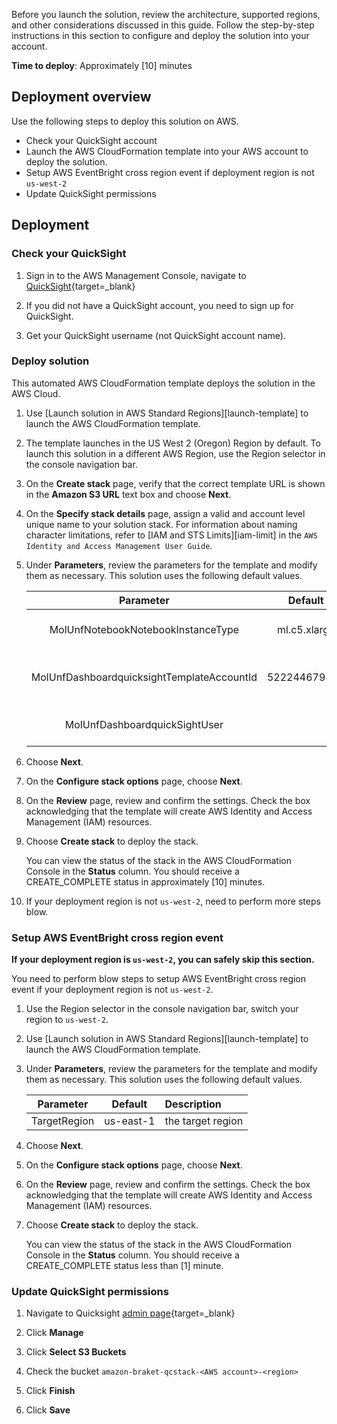 Before you launch the solution, review the architecture, supported regions, and other considerations discussed in this guide. Follow the step-by-step instructions in this section to configure and deploy the solution into your account.

**Time to deploy**: Approximately [10] minutes

## Deployment overview

Use the following steps to deploy this solution on AWS. 

- Check your QuickSight account
- Launch the AWS CloudFormation template into your AWS account to deploy the solution.
- Setup AWS EventBright cross region event if deployment region is not `us-west-2`
- Update QuickSight permissions

## Deployment

### Check your QuickSight

1. Sign in to the AWS Management Console, navigate to [QuickSight](https://quicksight.aws.amazon.com/){target=_blank}

1. If you did not have a QuickSight account, you need to sign up for QuickSight.

1. Get your QuickSight username (not QuickSight account name).


### Deploy solution 

This automated AWS CloudFormation template deploys the solution in the AWS Cloud.


1. Use [Launch solution in AWS Standard Regions][launch-template] to launch the AWS CloudFormation template.   

1. The template launches in the US West 2 (Oregon) Region by default. To launch this solution in a different AWS Region, use the Region selector in the console navigation bar.


1. On the **Create stack** page, verify that the correct template URL is shown in the **Amazon S3 URL** text box and choose **Next**.

1. On the **Specify stack details** page, assign a valid and account level unique name to your solution stack. For information about naming character limitations, refer to [IAM and STS Limits][iam-limit] in the `AWS Identity and Access Management User Guide`.

1. Under **Parameters**, review the parameters for the template and modify them as necessary. This solution uses the following default values.

    |      Parameter      |    Default   |                                                      Description                                                      |
    |:-------------------:|:------------:|:--------------------------------------------------------------------------------------------------------------|
    | MolUnfNotebookNotebookInstanceType | ml.c5.xlarge |  Notebook instance type |
    | MolUnfDashboardquicksightTemplateAccountId | 522244679887 |  Quicksight dashboard template account Id |
    | MolUnfDashboardquickSightUser | | your AWS Quicksight user name |


1. Choose **Next**.

1. On the **Configure stack options** page, choose **Next**.

1. On the **Review** page, review and confirm the settings. Check the box acknowledging that the template will create AWS Identity and Access Management (IAM) resources.

1. Choose **Create stack** to deploy the stack.

    You can view the status of the stack in the AWS CloudFormation Console in the **Status** column. You should receive a CREATE_COMPLETE status in approximately [10] minutes.

1. If your deployment region is not `us-west-2`, need to perform more steps blow.  


### Setup AWS EventBright cross region event

**If your deployment region is `us-west-2`, you can safely skip this section.**

You need to perform blow steps to setup AWS EventBright cross region event if your deployment region is not `us-west-2`. 

1.  Use the Region selector in the console navigation bar, switch your region to `us-west-2`.

1. Use [Launch solution in AWS Standard Regions][launch-template] to launch the AWS CloudFormation template. 

1. Under **Parameters**, review the parameters for the template and modify them as necessary. This solution uses the following default values.

    |      Parameter      |    Default   |                                                      Description                                                      |
    |:-------------------:|:------------:|:--------------------------------------------------------------------------------------------------------------|
    | TargetRegion | us-east-1 |  the target region   |
   
1. Choose **Next**.

1. On the **Configure stack options** page, choose **Next**.

1. On the **Review** page, review and confirm the settings. Check the box acknowledging that the template will create AWS Identity and Access Management (IAM) resources.

1. Choose **Create stack** to deploy the stack.

    You can view the status of the stack in the AWS CloudFormation Console in the **Status** column. You should receive a CREATE_COMPLETE status less than [1] minute.


### Update QuickSight permissions

1. Navigate to Quicksight [admin page](https://us-east-1.quicksight.aws.amazon.com/sn/admin#aws){target=_blank}

1. Click **Manage**

1. Click **Select S3 Buckets**

1. Check the bucket `amazon-braket-qcstack-<AWS account>-<region>`

1. Click **Finish**

1. Click **Save**



